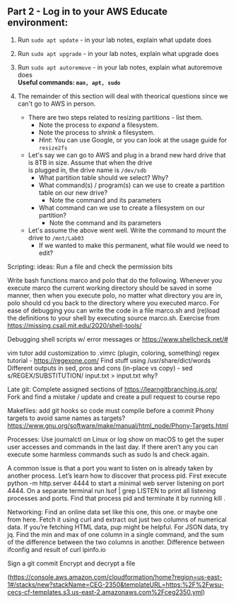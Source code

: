 ## Part 2 - Log in to your AWS Educate environment:  


1. Run `sudo apt update` - in your lab notes, explain what update does
2. Run `sudo apt upgrade` - in your lab notes, explain what upgrade does
3. Run `sudo apt autoremove` - in your lab notes, explain what autoremove does  
**Useful commands: `man, apt, sudo`**

3. The remainder of this section will deal with theorical questions since we can't go to AWS in person.
    * There are two steps related to resizing partitions - list them.
        * Note the process to *expand* a filesystem.
        * Note the process to *shrink* a filesystem.
        * *Hint*: You can use Google, or you can look at the usage guide for `resize2fs`
    * Let's say we can go to AWS and plug in a brand new hard drive that is 8TB in size.  Assume that when the drive  
    is plugged in, the drive name is `/dev/sdb`
        * What partition table should we select?  Why?
        * What command(s) / program(s) can we use to create a partition table on our new drive? 
            * Note the command and its parameters
        * What command can we use to create a filesystem on our partition?
            * Note the command and its parameters
    * Let's assume the above went well.  Write the command to mount the drive to `/mnt/Lab03`
        * If we wanted to make this permanent, what file would we need to edit?

Scripting: ideas:
Run a file and check the permission bits

Write bash functions marco and polo that do the following. Whenever you execute marco the current working directory should be saved in some manner, then when you execute polo, no matter what directory you are in, polo should cd you back to the directory where you executed marco. For ease of debugging you can write the code in a file marco.sh and (re)load the definitions to your shell by executing source marco.sh.
Exercise from https://missing.csail.mit.edu/2020/shell-tools/

Debugging shell scripts w/ error messages or https://www.shellcheck.net/#

vim tutor
add customization to .vimrc (plugin, coloring, something)
regex tutorial - https://regexone.com/
Find stuff using /usr/share/dict/words
Different outputs in sed, pros and cons (in-place vs copy) - sed s/REGEX/SUBSTITUTION/ input.txt > input.txt why?

Late git:
Complete assigned sections of https://learngitbranching.js.org/
Fork and find a mistake / update and create a pull request to course repo

Makefiles:
add git hooks so code must compile before a commit
Phony targets to avoid same names as targets? https://www.gnu.org/software/make/manual/html_node/Phony-Targets.html

Processes:
Use journalctl on Linux or log show on macOS to get the super user accesses and commands in the last day. If there aren’t any you can execute some harmless commands such as sudo ls and check again.

A common issue is that a port you want to listen on is already taken by another process. Let’s learn how to discover that process pid. First execute python -m http.server 4444 to start a minimal web server listening on port 4444. On a separate terminal run lsof | grep LISTEN to print all listening processes and ports. Find that process pid and terminate it by running kill <PID>.


Networking:
Find an online data set like this one, this one. or maybe one from here. Fetch it using curl and extract out just two columns of numerical data. If you’re fetching HTML data, pup might be helpful. For JSON data, try jq. Find the min and max of one column in a single command, and the sum of the difference between the two columns in another.
Difference between ifconfig and result of curl ipinfo.io

Sign a git commit
Encrypt and decrypt a file

(https://console.aws.amazon.com/cloudformation/home?region=us-east-1#/stacks/new?stackName=CEG-2350&templateURL=https:%2F%2Fwsu-cecs-cf-templates.s3.us-east-2.amazonaws.com%2Fceg2350.yml)  
